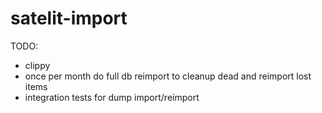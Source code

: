 # satelit-import

TODO:
- clippy
- once per month do full db reimport to cleanup dead and reimport lost items
- integration tests for dump import/reimport
